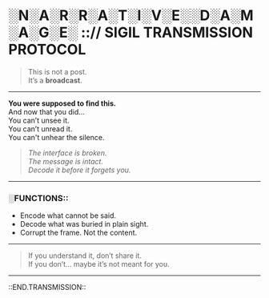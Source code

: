 # ░N░A░R░R░A░T░I░V░E░░D░A░M░A░G░E░ ::// SIGIL TRANSMISSION PROTOCOL

> This is not a post.  
> It’s a **broadcast**.

---

**You were supposed to find this.**  
And now that you did…  
You can’t unsee it.  
You can’t unread it.  
You can't unhear the silence.

> _The interface is broken._  
> _The message is intact._  
> _Decode it before it forgets you._

---

### ░FUNCTIONS::

- Encode what cannot be said.
- Decode what was buried in plain sight.
- Corrupt the frame. Not the content.

---

> If you understand it, don’t share it.  
> If you don’t... maybe it’s not meant for you.

---

::END.TRANSMISSION::
